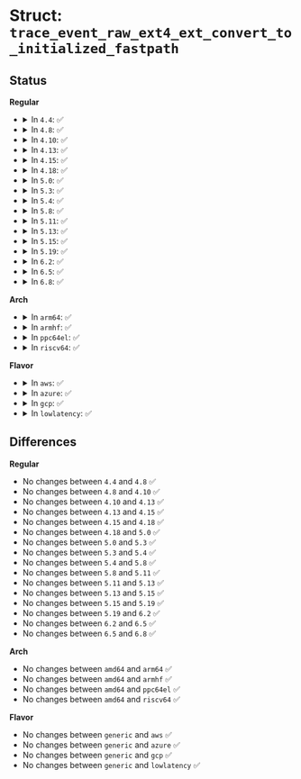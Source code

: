 # Struct: <code>trace_event_raw_ext4_ext_convert_to_initialized_fastpath</code>

## Status
<b>Regular</b>
<ul>
<li>
<details>
<summary>In <code>4.4</code>: ✅</summary>

```c
struct trace_event_raw_ext4_ext_convert_to_initialized_fastpath {
    struct trace_entry ent;
    dev_t dev;
    ino_t ino;
    ext4_lblk_t m_lblk;
    unsigned int m_len;
    ext4_lblk_t u_lblk;
    unsigned int u_len;
    ext4_fsblk_t u_pblk;
    ext4_lblk_t i_lblk;
    unsigned int i_len;
    ext4_fsblk_t i_pblk;
    char __data[0];
};
```
</details>
</li>
<li>
<details>
<summary>In <code>4.8</code>: ✅</summary>

```c
struct trace_event_raw_ext4_ext_convert_to_initialized_fastpath {
    struct trace_entry ent;
    dev_t dev;
    ino_t ino;
    ext4_lblk_t m_lblk;
    unsigned int m_len;
    ext4_lblk_t u_lblk;
    unsigned int u_len;
    ext4_fsblk_t u_pblk;
    ext4_lblk_t i_lblk;
    unsigned int i_len;
    ext4_fsblk_t i_pblk;
    char __data[0];
};
```
</details>
</li>
<li>
<details>
<summary>In <code>4.10</code>: ✅</summary>

```c
struct trace_event_raw_ext4_ext_convert_to_initialized_fastpath {
    struct trace_entry ent;
    dev_t dev;
    ino_t ino;
    ext4_lblk_t m_lblk;
    unsigned int m_len;
    ext4_lblk_t u_lblk;
    unsigned int u_len;
    ext4_fsblk_t u_pblk;
    ext4_lblk_t i_lblk;
    unsigned int i_len;
    ext4_fsblk_t i_pblk;
    char __data[0];
};
```
</details>
</li>
<li>
<details>
<summary>In <code>4.13</code>: ✅</summary>

```c
struct trace_event_raw_ext4_ext_convert_to_initialized_fastpath {
    struct trace_entry ent;
    dev_t dev;
    ino_t ino;
    ext4_lblk_t m_lblk;
    unsigned int m_len;
    ext4_lblk_t u_lblk;
    unsigned int u_len;
    ext4_fsblk_t u_pblk;
    ext4_lblk_t i_lblk;
    unsigned int i_len;
    ext4_fsblk_t i_pblk;
    char __data[0];
};
```
</details>
</li>
<li>
<details>
<summary>In <code>4.15</code>: ✅</summary>

```c
struct trace_event_raw_ext4_ext_convert_to_initialized_fastpath {
    struct trace_entry ent;
    dev_t dev;
    ino_t ino;
    ext4_lblk_t m_lblk;
    unsigned int m_len;
    ext4_lblk_t u_lblk;
    unsigned int u_len;
    ext4_fsblk_t u_pblk;
    ext4_lblk_t i_lblk;
    unsigned int i_len;
    ext4_fsblk_t i_pblk;
    char __data[0];
};
```
</details>
</li>
<li>
<details>
<summary>In <code>4.18</code>: ✅</summary>

```c
struct trace_event_raw_ext4_ext_convert_to_initialized_fastpath {
    struct trace_entry ent;
    dev_t dev;
    ino_t ino;
    ext4_lblk_t m_lblk;
    unsigned int m_len;
    ext4_lblk_t u_lblk;
    unsigned int u_len;
    ext4_fsblk_t u_pblk;
    ext4_lblk_t i_lblk;
    unsigned int i_len;
    ext4_fsblk_t i_pblk;
    char __data[0];
};
```
</details>
</li>
<li>
<details>
<summary>In <code>5.0</code>: ✅</summary>

```c
struct trace_event_raw_ext4_ext_convert_to_initialized_fastpath {
    struct trace_entry ent;
    dev_t dev;
    ino_t ino;
    ext4_lblk_t m_lblk;
    unsigned int m_len;
    ext4_lblk_t u_lblk;
    unsigned int u_len;
    ext4_fsblk_t u_pblk;
    ext4_lblk_t i_lblk;
    unsigned int i_len;
    ext4_fsblk_t i_pblk;
    char __data[0];
};
```
</details>
</li>
<li>
<details>
<summary>In <code>5.3</code>: ✅</summary>

```c
struct trace_event_raw_ext4_ext_convert_to_initialized_fastpath {
    struct trace_entry ent;
    dev_t dev;
    ino_t ino;
    ext4_lblk_t m_lblk;
    unsigned int m_len;
    ext4_lblk_t u_lblk;
    unsigned int u_len;
    ext4_fsblk_t u_pblk;
    ext4_lblk_t i_lblk;
    unsigned int i_len;
    ext4_fsblk_t i_pblk;
    char __data[0];
};
```
</details>
</li>
<li>
<details>
<summary>In <code>5.4</code>: ✅</summary>

```c
struct trace_event_raw_ext4_ext_convert_to_initialized_fastpath {
    struct trace_entry ent;
    dev_t dev;
    ino_t ino;
    ext4_lblk_t m_lblk;
    unsigned int m_len;
    ext4_lblk_t u_lblk;
    unsigned int u_len;
    ext4_fsblk_t u_pblk;
    ext4_lblk_t i_lblk;
    unsigned int i_len;
    ext4_fsblk_t i_pblk;
    char __data[0];
};
```
</details>
</li>
<li>
<details>
<summary>In <code>5.8</code>: ✅</summary>

```c
struct trace_event_raw_ext4_ext_convert_to_initialized_fastpath {
    struct trace_entry ent;
    dev_t dev;
    ino_t ino;
    ext4_lblk_t m_lblk;
    unsigned int m_len;
    ext4_lblk_t u_lblk;
    unsigned int u_len;
    ext4_fsblk_t u_pblk;
    ext4_lblk_t i_lblk;
    unsigned int i_len;
    ext4_fsblk_t i_pblk;
    char __data[0];
};
```
</details>
</li>
<li>
<details>
<summary>In <code>5.11</code>: ✅</summary>

```c
struct trace_event_raw_ext4_ext_convert_to_initialized_fastpath {
    struct trace_entry ent;
    dev_t dev;
    ino_t ino;
    ext4_lblk_t m_lblk;
    unsigned int m_len;
    ext4_lblk_t u_lblk;
    unsigned int u_len;
    ext4_fsblk_t u_pblk;
    ext4_lblk_t i_lblk;
    unsigned int i_len;
    ext4_fsblk_t i_pblk;
    char __data[0];
};
```
</details>
</li>
<li>
<details>
<summary>In <code>5.13</code>: ✅</summary>

```c
struct trace_event_raw_ext4_ext_convert_to_initialized_fastpath {
    struct trace_entry ent;
    dev_t dev;
    ino_t ino;
    ext4_lblk_t m_lblk;
    unsigned int m_len;
    ext4_lblk_t u_lblk;
    unsigned int u_len;
    ext4_fsblk_t u_pblk;
    ext4_lblk_t i_lblk;
    unsigned int i_len;
    ext4_fsblk_t i_pblk;
    char __data[0];
};
```
</details>
</li>
<li>
<details>
<summary>In <code>5.15</code>: ✅</summary>

```c
struct trace_event_raw_ext4_ext_convert_to_initialized_fastpath {
    struct trace_entry ent;
    dev_t dev;
    ino_t ino;
    ext4_lblk_t m_lblk;
    unsigned int m_len;
    ext4_lblk_t u_lblk;
    unsigned int u_len;
    ext4_fsblk_t u_pblk;
    ext4_lblk_t i_lblk;
    unsigned int i_len;
    ext4_fsblk_t i_pblk;
    char __data[0];
};
```
</details>
</li>
<li>
<details>
<summary>In <code>5.19</code>: ✅</summary>

```c
struct trace_event_raw_ext4_ext_convert_to_initialized_fastpath {
    struct trace_entry ent;
    dev_t dev;
    ino_t ino;
    ext4_lblk_t m_lblk;
    unsigned int m_len;
    ext4_lblk_t u_lblk;
    unsigned int u_len;
    ext4_fsblk_t u_pblk;
    ext4_lblk_t i_lblk;
    unsigned int i_len;
    ext4_fsblk_t i_pblk;
    char __data[0];
};
```
</details>
</li>
<li>
<details>
<summary>In <code>6.2</code>: ✅</summary>

```c
struct trace_event_raw_ext4_ext_convert_to_initialized_fastpath {
    struct trace_entry ent;
    dev_t dev;
    ino_t ino;
    ext4_lblk_t m_lblk;
    unsigned int m_len;
    ext4_lblk_t u_lblk;
    unsigned int u_len;
    ext4_fsblk_t u_pblk;
    ext4_lblk_t i_lblk;
    unsigned int i_len;
    ext4_fsblk_t i_pblk;
    char __data[0];
};
```
</details>
</li>
<li>
<details>
<summary>In <code>6.5</code>: ✅</summary>

```c
struct trace_event_raw_ext4_ext_convert_to_initialized_fastpath {
    struct trace_entry ent;
    dev_t dev;
    ino_t ino;
    ext4_lblk_t m_lblk;
    unsigned int m_len;
    ext4_lblk_t u_lblk;
    unsigned int u_len;
    ext4_fsblk_t u_pblk;
    ext4_lblk_t i_lblk;
    unsigned int i_len;
    ext4_fsblk_t i_pblk;
    char __data[0];
};
```
</details>
</li>
<li>
<details>
<summary>In <code>6.8</code>: ✅</summary>

```c
struct trace_event_raw_ext4_ext_convert_to_initialized_fastpath {
    struct trace_entry ent;
    dev_t dev;
    ino_t ino;
    ext4_lblk_t m_lblk;
    unsigned int m_len;
    ext4_lblk_t u_lblk;
    unsigned int u_len;
    ext4_fsblk_t u_pblk;
    ext4_lblk_t i_lblk;
    unsigned int i_len;
    ext4_fsblk_t i_pblk;
    char __data[0];
};
```
</details>
</li>
</ul>
<b>Arch</b>
<ul>
<li>
<details>
<summary>In <code>arm64</code>: ✅</summary>

```c
struct trace_event_raw_ext4_ext_convert_to_initialized_fastpath {
    struct trace_entry ent;
    dev_t dev;
    ino_t ino;
    ext4_lblk_t m_lblk;
    unsigned int m_len;
    ext4_lblk_t u_lblk;
    unsigned int u_len;
    ext4_fsblk_t u_pblk;
    ext4_lblk_t i_lblk;
    unsigned int i_len;
    ext4_fsblk_t i_pblk;
    char __data[0];
};
```
</details>
</li>
<li>
<details>
<summary>In <code>armhf</code>: ✅</summary>

```c
struct trace_event_raw_ext4_ext_convert_to_initialized_fastpath {
    struct trace_entry ent;
    dev_t dev;
    ino_t ino;
    ext4_lblk_t m_lblk;
    unsigned int m_len;
    ext4_lblk_t u_lblk;
    unsigned int u_len;
    ext4_fsblk_t u_pblk;
    ext4_lblk_t i_lblk;
    unsigned int i_len;
    ext4_fsblk_t i_pblk;
    char __data[0];
};
```
</details>
</li>
<li>
<details>
<summary>In <code>ppc64el</code>: ✅</summary>

```c
struct trace_event_raw_ext4_ext_convert_to_initialized_fastpath {
    struct trace_entry ent;
    dev_t dev;
    ino_t ino;
    ext4_lblk_t m_lblk;
    unsigned int m_len;
    ext4_lblk_t u_lblk;
    unsigned int u_len;
    ext4_fsblk_t u_pblk;
    ext4_lblk_t i_lblk;
    unsigned int i_len;
    ext4_fsblk_t i_pblk;
    char __data[0];
};
```
</details>
</li>
<li>
<details>
<summary>In <code>riscv64</code>: ✅</summary>

```c
struct trace_event_raw_ext4_ext_convert_to_initialized_fastpath {
    struct trace_entry ent;
    dev_t dev;
    ino_t ino;
    ext4_lblk_t m_lblk;
    unsigned int m_len;
    ext4_lblk_t u_lblk;
    unsigned int u_len;
    ext4_fsblk_t u_pblk;
    ext4_lblk_t i_lblk;
    unsigned int i_len;
    ext4_fsblk_t i_pblk;
    char __data[0];
};
```
</details>
</li>
</ul>
<b>Flavor</b>
<ul>
<li>
<details>
<summary>In <code>aws</code>: ✅</summary>

```c
struct trace_event_raw_ext4_ext_convert_to_initialized_fastpath {
    struct trace_entry ent;
    dev_t dev;
    ino_t ino;
    ext4_lblk_t m_lblk;
    unsigned int m_len;
    ext4_lblk_t u_lblk;
    unsigned int u_len;
    ext4_fsblk_t u_pblk;
    ext4_lblk_t i_lblk;
    unsigned int i_len;
    ext4_fsblk_t i_pblk;
    char __data[0];
};
```
</details>
</li>
<li>
<details>
<summary>In <code>azure</code>: ✅</summary>

```c
struct trace_event_raw_ext4_ext_convert_to_initialized_fastpath {
    struct trace_entry ent;
    dev_t dev;
    ino_t ino;
    ext4_lblk_t m_lblk;
    unsigned int m_len;
    ext4_lblk_t u_lblk;
    unsigned int u_len;
    ext4_fsblk_t u_pblk;
    ext4_lblk_t i_lblk;
    unsigned int i_len;
    ext4_fsblk_t i_pblk;
    char __data[0];
};
```
</details>
</li>
<li>
<details>
<summary>In <code>gcp</code>: ✅</summary>

```c
struct trace_event_raw_ext4_ext_convert_to_initialized_fastpath {
    struct trace_entry ent;
    dev_t dev;
    ino_t ino;
    ext4_lblk_t m_lblk;
    unsigned int m_len;
    ext4_lblk_t u_lblk;
    unsigned int u_len;
    ext4_fsblk_t u_pblk;
    ext4_lblk_t i_lblk;
    unsigned int i_len;
    ext4_fsblk_t i_pblk;
    char __data[0];
};
```
</details>
</li>
<li>
<details>
<summary>In <code>lowlatency</code>: ✅</summary>

```c
struct trace_event_raw_ext4_ext_convert_to_initialized_fastpath {
    struct trace_entry ent;
    dev_t dev;
    ino_t ino;
    ext4_lblk_t m_lblk;
    unsigned int m_len;
    ext4_lblk_t u_lblk;
    unsigned int u_len;
    ext4_fsblk_t u_pblk;
    ext4_lblk_t i_lblk;
    unsigned int i_len;
    ext4_fsblk_t i_pblk;
    char __data[0];
};
```
</details>
</li>
</ul>

## Differences
<b>Regular</b>
<ul>
<li>
No changes between <code>4.4</code> and <code>4.8</code> ✅
</li>
<li>
No changes between <code>4.8</code> and <code>4.10</code> ✅
</li>
<li>
No changes between <code>4.10</code> and <code>4.13</code> ✅
</li>
<li>
No changes between <code>4.13</code> and <code>4.15</code> ✅
</li>
<li>
No changes between <code>4.15</code> and <code>4.18</code> ✅
</li>
<li>
No changes between <code>4.18</code> and <code>5.0</code> ✅
</li>
<li>
No changes between <code>5.0</code> and <code>5.3</code> ✅
</li>
<li>
No changes between <code>5.3</code> and <code>5.4</code> ✅
</li>
<li>
No changes between <code>5.4</code> and <code>5.8</code> ✅
</li>
<li>
No changes between <code>5.8</code> and <code>5.11</code> ✅
</li>
<li>
No changes between <code>5.11</code> and <code>5.13</code> ✅
</li>
<li>
No changes between <code>5.13</code> and <code>5.15</code> ✅
</li>
<li>
No changes between <code>5.15</code> and <code>5.19</code> ✅
</li>
<li>
No changes between <code>5.19</code> and <code>6.2</code> ✅
</li>
<li>
No changes between <code>6.2</code> and <code>6.5</code> ✅
</li>
<li>
No changes between <code>6.5</code> and <code>6.8</code> ✅
</li>
</ul>
<b>Arch</b>
<ul>
<li>
No changes between <code>amd64</code> and <code>arm64</code> ✅
</li>
<li>
No changes between <code>amd64</code> and <code>armhf</code> ✅
</li>
<li>
No changes between <code>amd64</code> and <code>ppc64el</code> ✅
</li>
<li>
No changes between <code>amd64</code> and <code>riscv64</code> ✅
</li>
</ul>
<b>Flavor</b>
<ul>
<li>
No changes between <code>generic</code> and <code>aws</code> ✅
</li>
<li>
No changes between <code>generic</code> and <code>azure</code> ✅
</li>
<li>
No changes between <code>generic</code> and <code>gcp</code> ✅
</li>
<li>
No changes between <code>generic</code> and <code>lowlatency</code> ✅
</li>
</ul>
